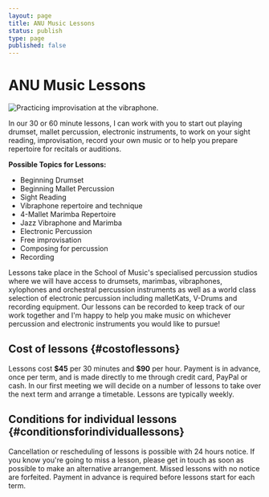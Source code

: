 ```yaml
---
layout: page
title: ANU Music Lessons
status: publish
type: page
published: false
---
```


# ANU Music Lessons

![Practicing improvisation at the
vibraphone.](/squarespace_images/static_500baf96c4aa540325612fa5_t_521305c3e4b06d5f9d35d2a1_1376978375876_iPad+Score+reading+Practice+Session.jpg_)

In our 30 or 60 minute lessons, I can work with you to start out playing
drumset, mallet percussion, electronic instruments, to work on your
sight reading, improvisation, record your own music or to help you
prepare repertoire for recitals or auditions.

**Possible Topics for Lessons:**

-   Beginning Drumset
-   Beginning Mallet Percussion
-   Sight Reading
-   Vibraphone repertoire and technique
-   4-Mallet Marimba Repertoire
-   Jazz Vibraphone and Marimba
-   Electronic Percussion
-   Free improvisation
-   Composing for percussion
-   Recording

Lessons take place in the School of Music's specialised percussion
studios where we will have access to drumsets, marimbas, vibraphones,
xylophones and orchestral percussion instruments as well as a world
class selection of electronic percussion including malletKats, V-Drums
and recording equipment. Our lessons can be recorded to keep track of
our work together and I\'m happy to help you make music on whichever
percussion and electronic instruments you would like to pursue!

## Cost of lessons {#costoflessons}

Lessons cost **\$45** per 30 minutes and **\$90** per hour. Payment is
in advance, once per term, and is made directly to me through credit
card, PayPal or cash. In our first meeting we will decide on a number of
lessons to take over the next term and arrange a timetable. Lessons are
typically weekly.

## Conditions for individual lessons {#conditionsforindividuallessons}

Cancellation or rescheduling of lessons is possible with 24 hours
notice. If you know you\'re going to miss a lesson, please get in touch
as soon as possible to make an alternative arrangement. Missed lessons
with no notice are forfeited. Payment in advance is required before
lessons start for each term.
